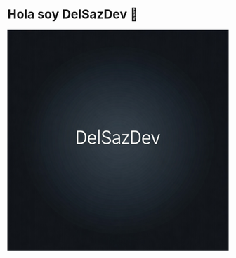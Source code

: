 <div>
  <h1>Hola soy DelSazDev 👋</h1>
  <img src="https://github.com/DelSazDev/DelSazDev/blob/master/Gemini_Generated_Image_ydrenqydrenqydre.jpg" widht=300px heigth=300px/>
</div>


<!--
**DelSazDev/DelSazDev** is a ✨ _special_ ✨ repository because its `README.md` (this file) appears on your GitHub profile.

Here are some ideas to get you started:

- 🔭 I’m currently working on ...
- 🌱 I’m currently learning ...
- 👯 I’m looking to collaborate on ...
- 🤔 I’m looking for help with ...
- 💬 Ask me about ...
- 📫 How to reach me: ...
- 😄 Pronouns: ...
- ⚡ Fun fact: ...
-->
